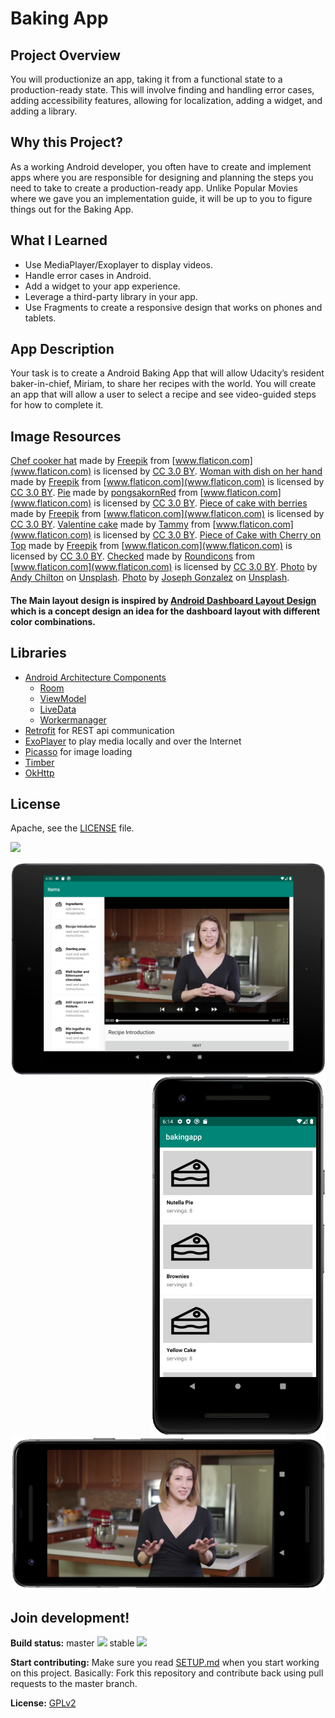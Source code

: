 # Baking App

## Project Overview
You will productionize an app, taking it from a functional state to a production-ready state.
This will involve finding and handling error cases, adding accessibility features, allowing for
localization, adding a widget, and adding a library.

## Why this Project?
As a working Android developer, you often have to create and implement apps where you are 
responsible for designing and planning the steps you need to take to create a production-ready app.
Unlike Popular Movies where we gave you an implementation guide, it will be up to you to figure things 
out for the Baking App.

## What I Learned

* Use MediaPlayer/Exoplayer to display videos.
* Handle error cases in Android.
* Add a widget to your app experience.
* Leverage a third-party library in your app.
* Use Fragments to create a responsive design that works on phones and tablets.

## App Description
Your task is to create a Android Baking App that will allow Udacity’s resident baker-in-chief, Miriam,
to share her recipes with the world. You will create an app that will allow a user to select a recipe 
and see video-guided steps for how to complete it.

## Image Resources
[Chef cooker hat](https://www.flaticon.com/free-icon/chef-cooker-hat_73320)
made by [Freepik](http://www.freepik.com) from [www.flaticon.com](www.flaticon.com) is licensed by
[CC 3.0 BY](http://creativecommons.org/licenses/by/3.0/).
[Woman with dish on her hand](https://www.flaticon.com/free-icon/woman-with-dish-on-her-hand_65580#term=woman%20with%20dish&page=1&position=1)
made by [Freepik](http://www.freepik.com) from [www.flaticon.com](www.flaticon.com) is licensed by
[CC 3.0 BY](http://creativecommons.org/licenses/by/3.0/).
[Pie](https://www.flaticon.com/free-icon/pie_977761) 
made by [pongsakornRed](https://www.flaticon.com/authors/pongsakornred) from
[www.flaticon.com](www.flaticon.com) is licensed by
[CC 3.0 BY](http://creativecommons.org/licenses/by/3.0/).
[Piece of cake with berries](https://www.flaticon.com/free-icon/piece-of-cake-with-berries_66534#term=cake%20with%20berries&page=1&position=2)
made by [Freepik](http://www.freepik.com) from [www.flaticon.com](www.flaticon.com) is licensed by
[CC 3.0 BY](http://creativecommons.org/licenses/by/3.0/).
[Valentine cake](https://www.flaticon.com/free-icon/valentine-cake_70279#term=valentine%20cake&page=1&position=12) 
made by [Tammy](https://www.flaticon.com/authors/tammy) from
[www.flaticon.com](www.flaticon.com) is licensed by
[CC 3.0 BY](http://creativecommons.org/licenses/by/3.0/).
[Piece of Cake with Cherry on Top](https://www.flaticon.com/free-icon/piece-of-cake-with-cherry-on-top_72114)
made by [Freepik](http://www.freepik.com) from [www.flaticon.com](www.flaticon.com) is licensed by
[CC 3.0 BY](http://creativecommons.org/licenses/by/3.0/).
[Checked](https://www.flaticon.com/free-icon/checked_189677#term=check%20circle&page=1&position=12)
made by [Roundicons](https://www.flaticon.com/authors/roundicons) from
[www.flaticon.com](www.flaticon.com) is licensed by
[CC 3.0 BY](http://creativecommons.org/licenses/by/3.0/).
[Photo](https://unsplash.com/photos/0JFveX0c778) by [Andy Chilton](https://unsplash.com/@andyc) on [Unsplash](https://unsplash.com/).
[Photo](https://unsplash.com/photos/TAegVkFYIqo) by [Joseph Gonzalez](https://unsplash.com/@miracletwentyone) on [Unsplash](https://unsplash.com/).

#### The Main layout design is inspired by [Android Dashboard Layout Design](https://www.youtube.com/watch?v=yOZFId3uOrs) which is a concept design an idea for the dashboard layout with different color combinations. 

## Libraries
- [Android Architecture Components](https://developer.android.com/topic/libraries/architecture/) 
    * [Room](https://developer.android.com/topic/libraries/architecture/room)
    * [ViewModel](https://developer.android.com/topic/libraries/architecture/viewmodel)
    * [LiveData](https://developer.android.com/topic/libraries/architecture/livedata)
    * [Workermanager](https://developer.android.com/topic/libraries/architecture/workermanager)
- [Retrofit](http://square.github.io/retrofit/) for REST api communication
- [ExoPlayer](https://github.com/google/ExoPlayer) to play media locally and over the Internet
- [Picasso](http://square.github.io/picasso/) for image loading
- [Timber](https://github.com/JakeWharton/timber)
- [OkHttp](http://square.github.io/okhttp/)


## License
Apache, see the [LICENSE](LICENSE) file.


<a href="https://play.google.com/store/apps/details?id=com.owncloud.android"><img src="https://play.google.com/intl/en_us/badges/images/generic/en_badge_web_generic.png" height="75"></a>



<img align="left" width="560" src="res/screenshottablet.png"><img align="right" width="280" src="res/screenshotsplash.png">

<img src="res/screenshotwide.png" width="560"/> 

## Join development!

**Build status:** master ![](https://api.travis-ci.org/owncloud/android.svg?branch=master) stable ![](https://api.travis-ci.org/owncloud/android.svg?branch=stable)

**Start contributing:** Make sure you read [SETUP.md](https://github.com/owncloud/android/blob/master/SETUP.md) when you start working on this project. Basically: Fork this repository and contribute back using pull requests to the master branch.

**License:** [GPLv2](https://github.com/josefdeutsch/udacitybakingapp/blob/master/LICENSE.txt)
